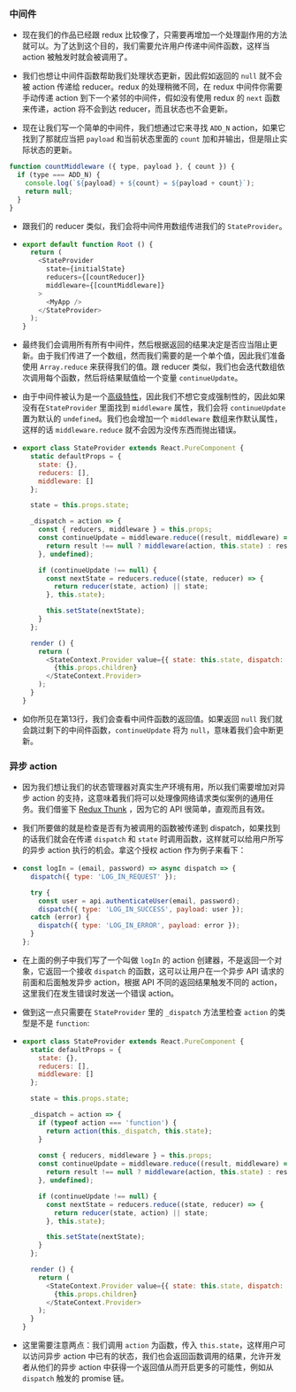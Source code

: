 ### 中间件

* 现在我们的作品已经跟 redux 比较像了，只需要再增加一个处理副作用的方法就可以。为了达到这个目的，我们需要允许用户传递中间件函数，这样当 action 被触发时就会被调用了。
* 我们也想让中间件函数帮助我们处理状态更新，因此假如返回的 `null` 就不会被 action 传递给 reducer。redux 的处理稍微不同，在 redux 中间件你需要手动传递 action 到下一个紧邻的中间件，假如没有使用 redux 的 `next` 函数来传递，action 将不会到达 reducer，而且状态也不会更新。

* 现在让我们写一个简单的中间件，我们想通过它来寻找 `ADD_N` action，如果它找到了那就应当把 `payload` 和当前状态里面的 `count` 加和并输出，但是阻止实际状态的更新。
```javascript
function countMiddleware ({ type, payload }, { count }) {
  if (type === ADD_N) {
    console.log(`${payload} + ${count} = ${payload + count}`);
    return null;
  }
}
```
* 跟我们的 reducer 类似，我们会将中间件用数组传进我们的 `StateProvider`。

* ```javascript
  export default function Root () {
    return (
      <StateProvider
        state={initialState}
        reducers={[countReducer]}
        middleware={[countMiddleware]}
      >
        <MyApp />
      </StateProvider>
    );
  }
  ```

* 最终我们会调用所有所有中间件，然后根据返回的结果决定是否应当阻止更新。由于我们传进了一个数组，然而我们需要的是一个单个值，因此我们准备使用 `Array.reduce` 来获得我们的值。跟 reducer 类似，我们也会迭代数组依次调用每个函数，然后将结果赋值给一个变量 `continueUpdate`。

* 由于中间件被认为是一个[高级特性](https://redux.js.org/advanced)，因此我们不想它变成强制性的，因此如果没有在`StateProvider` 里面找到 `middleware` 属性，我们会将 `continueUpdate` 置为默认的 `undefined`。我们也会增加一个 `middleware` 数组来作默认属性，这样的话 `middleware.reduce` 就不会因为没传东西而抛出错误。

* ```javascript
  export class StateProvider extends React.PureComponent {
    static defaultProps = {
      state: {},
      reducers: [],
      middleware: []
    };
  
    state = this.props.state;
  
    _dispatch = action => {
      const { reducers, middleware } = this.props;
      const continueUpdate = middleware.reduce((result, middleware) => {
        return result !== null ? middleware(action, this.state) : result;
      }, undefined);
  
      if (continueUpdate !== null) {
        const nextState = reducers.reduce((state, reducer) => {
          return reducer(state, action) || state;
        }, this.state);
  
        this.setState(nextState);
      }
    };
  
    render () {
      return (
        <StateContext.Provider value={{ state: this.state, dispatch: this._dispatch }}>
          {this.props.children}
        </StateContext.Provider>
      );
    }
  }
  ```

* 如你所见在第13行，我们会查看中间件函数的返回值。如果返回 `null` 我们就会跳过剩下的中间件函数，`continueUpdate` 将为 `null`，意味着我们会中断更新。

### 异步 action

* 因为我们想让我们的状态管理器对真实生产环境有用，所以我们需要增加对异步 action 的支持，这意味着我们将可以处理像网络请求类似案例的通用任务。我们借鉴下 [Redux Thunk](https://github.com/reduxjs/redux-thunk) ，因为它的 API 很简单，直观而且有效。

* 我们所要做的就是检查是否有为被调用的函数被传递到 dispatch，如果找到的话我们就会在传递 `dispatch` 和 `state` 时调用函数，这样就可以给用户所写的异步 action 执行的机会。拿这个授权 action 作为例子来看下：

* ```javascript
  const logIn = (email, password) => async dispatch => {
    dispatch({ type: 'LOG_IN_REQUEST' });
  
    try {
      const user = api.authenticateUser(email, password);
      dispatch({ type: 'LOG_IN_SUCCESS', payload: user });
    catch (error) {
      dispatch({ type: 'LOG_IN_ERROR', payload: error });
    }
  };
  ```

* 在上面的例子中我们写了一个叫做 `logIn` 的 action 创建器，不是返回一个对象，它返回一个接收 `dispatch` 的函数，这可以让用户在一个异步 API 请求的前面和后面触发异步 action，根据 API 不同的返回结果触发不同的 action，这里我们在发生错误时发送一个错误 action。

* 做到这一点只需要在 `StateProvider` 里的 `_dispatch` 方法里检查 `action` 的类型是不是 `function`:

* ```javascript
  export class StateProvider extends React.PureComponent {
    static defaultProps = {
      state: {},
      reducers: [],
      middleware: []
    };
  
    state = this.props.state;
  
    _dispatch = action => {
      if (typeof action === 'function') {
        return action(this._dispatch, this.state);
      }
      
      const { reducers, middleware } = this.props;
      const continueUpdate = middleware.reduce((result, middleware) => {
        return result !== null ? middleware(action, this.state) : result;
      }, undefined);
  
      if (continueUpdate !== null) {
        const nextState = reducers.reduce((state, reducer) => {
          return reducer(state, action) || state;
        }, this.state);
  
        this.setState(nextState);
      }
    };
  
    render () {
      return (
        <StateContext.Provider value={{ state: this.state, dispatch: this._dispatch }}>
          {this.props.children}
        </StateContext.Provider>
      );
    }
  }
  ```

* 这里需要注意两点：我们调用 `action` 为函数，传入 `this.state`，这样用户可以访问异步 action 中已有的状态，我们也会返回函数调用的结果，允许开发者从他们的异步 action 中获得一个返回值从而开启更多的可能性，例如从 `dispatch` 触发的 promise 链。


